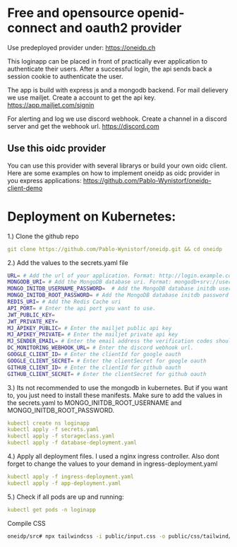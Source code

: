 # Free and opensource openid-connect and oauth2 provider

Use predeployed provider under: https://oneidp.ch

This loginapp can be placed in front of practically ever application to authenticate their users. After a successful login, the api sends back a session cookie to authenticate the user.

The app is build with express js and a mongodb backend. 
For mail delievery we use mailjet. Create a account to get the api key. https://app.mailjet.com/signin

For alerting and log we use discord webhook. Create a channel in a discord server and get the webhook url. https://discord.com

## Use this oidc provider
You can use this provider with several librarys or build your own oidc client.
Here are some examples on how to implement oneidp as oidc provider in you express applications:
https://github.com/Pablo-Wynistorf/oneidp-client-demo


# Deployment on Kubernetes:

1.) Clone the github repo

```yaml
git clone https://github.com/Pablo-Wynistorf/oneidp.git && cd oneidp
```
2.) Add the values to the secrets.yaml file

```bash
URL= # Add the url of your application. Format: http://login.example.com, https://login.example.com
MONGODB_URI= # Add the MongoDB database uri. Format: mongodb+srv://username:password@db-host.example.com, mongodb://username:password@db-host.example.com
MONGO_INITDB_USERNAME_PASSWORD=  # Add the MongoDB database initdb username
MONGO_INITDB_ROOT_PASSWORD= # Add the MongoDB database initdb password
REDIS_URI= # Add the Redis Cache uri
API_PORT= # Enter the api port you want to use. 
JWT_PUBLIC_KEY=
JWT_PRIVATE_KEY=
MJ_APIKEY_PUBLIC= # Enter the mailjet public api key
MJ_APIKEY_PRIVATE= # Enter the mailjet private api key
MJ_SENDER_EMAIL= # Enter the email address the verification codes should be sent from. You need to configure it in the mailjet dashboard. 
DC_MONITORING_WEBHOOK_URL= # Enter the discord webhook url.
GOOGLE_CLIENT_ID= # Enter the clientId for google oauth
GOOGLE_CLIENT_SECRET= # Enter the clientSecret for google oauth
GITHUB_CLIENT_ID= # Enter the clientId for github oauth
GITHUB_CLIENT_SECRET= # Enter the clientSecret for github oauth
```

3.) Its not recommended to use the mongodb in kubernetes. But if you want to, you just need to install these manifests. Make sure to add the values in the secrets.yaml to MONGO_INITDB_ROOT_USERNAME and MONGO_INITDB_ROOT_PASSWORD. 
```yaml
kubectl create ns loginapp
kubectl apply -f secrets.yaml
kubectl apply -f storageclass.yaml
kubectl apply -f database-deployment.yaml
```

4.) Apply all deployment files. 
I used a nginx ingress controller. Also dont forget to change the values to your demand in ingress-deployment.yaml

```yaml
kubectl apply -f ingress-deployment.yaml
kubectl apply -f app-deployment.yaml
```

5.) Check if all pods are up and running:

```yaml
kubectl get pods -n loginapp
```


Compile CSS
```bash
oneidp/src# npx tailwindcss -i public/input.css -o public/css/tailwind/tailwind.min.css -c public/tailwind.config.js
```